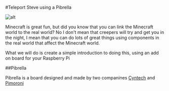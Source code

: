 #Teleport Steve using a Pibrella

![alt](http://twentyoz.com/wp-content/uploads/2014/10/minecraft-logo.jpg)

Minecraft is great fun, but did you know that you can link the Minecraft world to the real world?
No I don't mean that creepers will try and get you in the night, I mean that you can do lots of great things using components in the real world that affect the Minecraft world.

What we will do is create a simple introduction to doing this, using an add on board for your Raspberry Pi

##Pibrella

Pibrella is a board designed and made by two companines [Cyntech](http://www.cyntech.co.uk/) and [Pimoroni](http://pimoroni.com/)
